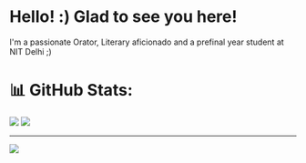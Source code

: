 # Hello! :) Glad to see you here!
I'm a passionate Orator, Literary aficionado and a prefinal year student at NIT Delhi ;)

# 📊 GitHub Stats:
![](https://github-readme-stats.vercel.app/api?username=kc-m13&theme=jolly&hide_border=false&include_all_commits=false&count_private=false)
![](https://github-readme-streak-stats.herokuapp.com/?user=kc-m13&theme=jolly&hide_border=false)


---
[![](https://visitcount.itsvg.in/api?id=kc-m13&icon=0&color=0)](https://visitcount.itsvg.in)


